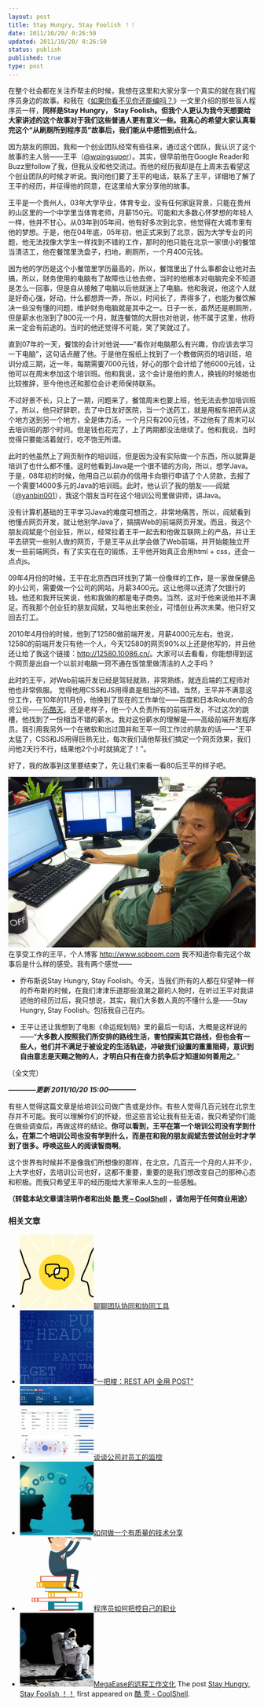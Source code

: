 ```yaml
---
layout: post
title: Stay Hungry, Stay Foolish ！！
date: 2011/10/20/ 0:26:50
updated: 2011/10/20/ 0:26:50
status: publish
published: true
type: post
---
```


在整个社会都在关注乔帮主的时候，我想在这里和大家分享一个真实的就在我们程序员身边的故事。和我在《[如果你看不见你还能编吗？](https://coolshell.cn/articles/5514.html "如果你看不见你还能编程吗？")》一文里介绍的那些盲人程序员一样，**同样是Stay Hungry， Stay Foolish。但我个人更认为我今天想要给大家讲述的这个故事对于我们这些普通人更有意义一些。我真心的希望大家认真看完这个“从刷厕所到程序员”故事后，我们能从中感悟到点什么**。


因为朋友的原因，我和一个创业团队经常有些往来，通过这个团队，我认识了这个故事的主人翁——王平（[@wpingsuper](http://weibo.com/wpingsuper)）。其实，很早前他在Google Reader和Buzz里follow了我，但我从没和他交流过。而他的经历我却是在上周末去看望这个创业团队的时候才听说。我问他们要了王平的电话，联系了王平，详细地了解了王平的经历，并征得他的同意，在这里给大家分享他的故事。


王平是一个贵州人，03年大学毕业，体育专业，没有任何家庭背景，只能在贵州的山区里的一个中学里当体育老师，月薪150元。可能和大多数心怀梦想的年轻人一样，他并不甘心，从03年到05年间，他有好多次到北京，他觉得在大城市里有他的梦想。于是，他在04年底，05年初，他正式来到了北京，因为大学专业的问题，他无法找像大学生一样找到不错的工作，那时的他只能在北京一家很小的餐馆当清洁工，他在餐馆里洗盘子，扫地，刷厕所，一个月400元钱。


因为他的学历是这个小餐馆里学历最高的，所以，餐馆里出了什么事都会让他对去搞，所以，财务使用的电脑有了故障也让他去修，当时的他根本对电脑完全不知道是怎么一回事，但是自从接触了电脑以后他就迷上了电脑。他和我说，他这个人就是好奇心强，好动，什么都想弄一弄，所以，时间长了，弄得多了，也能为餐饮解决一些没有懂的问题，维护财务电脑就是其中之一。日子一长，虽然还是刷厕所，但是薪水也涨到了800元一个月，就连餐馆的大厨也对他说，他不属于这里，他将来一定会有前途的。当时的他还觉得不可能，笑了笑就过了。



直到07年的一天，餐馆的会计对他说——“看你对电脑那么有兴趣，你应该去学习一下电脑”，这句话点醒了他。于是他在报纸上找到了一个教做网页的培训班，培训分成三期，近一年，每期需要7000元钱，好心的那个会计给了他6000元钱，让他可以在周末参加这个培训班。他和我说，这个会计是他的贵人，换钱的时候她也比较推辞，至今他也还和那位会计老师保持联系。


不过好景不长，只上了一期，问题来了，餐馆周末也要上班，他无法去参加培训班了。所以，他只好辞职，去了中日友好医院，当一个送药工，就是用板车把药从这个地方送到另一个地方，全是体力活，一个月只有200元钱，不过他有了周末可以去培训班的那个时间。但是钱也花完了，上了两期都没法继续了。他和我说，当时觉得只要能活着就行，吃不饱无所谓。


此时的他虽然上了网页制作的培训班，但是因为没有实际做一个东西，所以就算是培训了也什么都不懂。这时他看到Java是一个很不错的方向，所以，想学Java。于是，08年初的时候，他用自己以前办的信用卡向银行申请了个人贷款，去报了一个需要14000多元的Java的培训班。此时，他认识了我的朋友——阎斌（[@yanbin001](http://weibo.com/yanbin001)），我这个朋友当时在这个培训公司里做讲师，讲Java。


没有计算机基础的王平学习Java的难度可想而之，非常地痛苦，所以，阎斌看到他懂点网页开发，就让他别学Java了，搞搞Web的前端网页开发。而且，我这个朋友阎斌是个创业狂，所以，经常拉着王平一起去和他做互联网上的产品，并让王平去研究一些别人做的网页，于是王平从此学会做了Web前端，并开始能独立开发一些前端网页，有了实实在在的锻炼，王平他开始真正会用html + css，还会一点点js。


09年4月份的时候，王平在北京西四环找到了第一份像样的工作，是一家做保健品的小公司，需要做一个公司的网站，月薪3400元。这让他得以还清了欠银行的钱。他还和我开玩笑说，他和我做的都是电子商务。当然，这对于他来说他并不满足。而我那个创业狂的朋友阎斌，又叫他出来创业，可惜创业再次未果。他只好又回去打工。


2010年4月份的时候，他到了12580做前端开发，月薪4000元左右。他说，12580的前端开发只有他一个人，今天12580的网页90%以上还是他写的，并且他还让给了我这个链接：<http://12580.10086.cn/>。大家可以去看看，你能想得到这个网页是出自一个以前对电脑一窍不通在饭馆里做清洁的人之手吗？


此时的王平，对Web前端开发已经是驾轻就熟，非常熟练，就连后端的工程师对他也非常佩服。 觉得他用CSS和JS用得直是相当的不错。当然，王平并不满意这份工作，在10年的11月份，他换到了现在的工作单位——百度和日本Rokuten的合资公司——[乐酷天](http://www.rakuten.cn/)。还是老样子，他一个人负责所有的前端开发，不过这次的跳槽，他找到了一份相当不错的薪水。我对这份薪水的理解是——高级前端开发程序员。我引用我另外一个在微软和出过国并和王平一同工作过的朋友的话——“王平太猛了，CSS和JS用得巨熟无比，每次我们请他帮我们搞定一个网页效果，我们问他2天行不行，结果他2个小时就搞定了！”。


好了，我的故事到这里要结束了，先让我们来看一看80后王平的样子吧。


![](../wp-content/uploads/2011/10/wpingsuper.jpg "80后——王平")在享受工作的王平，个人博客 http://www.soboom.com
我不知道你看完这个故事后是什么样的感受。我有两个感觉——


* 乔布斯说Stay Hungry, Stay Foolish。今天，当我们所有的人都在仰望神一样的乔布斯的时候，在我们津津乐道那些浪潮之巅的人物时，在听过王平对我讲述他的经历过后，我只想说，其实，我们大多数人真的不懂什么是——Stay Hungry, Stay Foolish。包括我自己在内。


* 王平让还让我想到了电影《命运规划局》里的最后一句话，大概是这样说的——“**大多数人按照我们所安排的路线生活，害怕探索其它路线，但也会有一些人，他们并不满足于被设定的生活轨迹，冲破我们设置的重重阻碍，意识到自由意志是天赐之物的人，才明白只有在奋力抗争后才知道如何善用之**。”


（全文完）


***————更新 2011/10/20 15:00————***


有些人觉得这篇文章是给培训公司做广告或是炒作。有些人觉得几百元钱在北京生存并不可能。我可以理解你们的怀疑，但这些言论让我有些无语，我只希望你们能在做些调查后，再做这样的结论。**你可以看到，王平在第一个培训公司没有学到什么，在第二个培训公司也没有学到什么，而是在和我的朋友阎斌去尝试创业时才学到了很多。呼唤这些人的阅读智商啊**。


这个世界有时候并不是像我们所想像的那样，在北京，几百元一个月的人并不少，上大学也好，去培训公司也好，这都不重要，重要的是我们想改变自己的那种心态和积极。而我只希望王平的经历能给大家带来人生的一些感触。



**（转载本站文章请注明作者和出处 [酷 壳 – CoolShell](https://coolshell.cn/) ，请勿用于任何商业用途）**



### 相关文章

* [![聊聊团队协同和协同工具](../wp-content/uploads/2022/10/communication-150x150.png)](https://coolshell.cn/articles/22298.html)[聊聊团队协同和协同工具](https://coolshell.cn/articles/22298.html)
* [![“一把梭：REST API 全用 POST”](../wp-content/uploads/2022/02/http_method-150x150.png)](https://coolshell.cn/articles/22173.html)[“一把梭：REST API 全用 POST”](https://coolshell.cn/articles/22173.html)
* [![谈谈公司对员工的监控](../wp-content/uploads/2022/02/monitoring-150x150.jpeg)](https://coolshell.cn/articles/22157.html)[谈谈公司对员工的监控](https://coolshell.cn/articles/22157.html)
* [![如何做一个有质量的技术分享](../wp-content/uploads/2021/07/knowledge_sharing-300x169-1-150x150.jpeg)](https://coolshell.cn/articles/21589.html)[如何做一个有质量的技术分享](https://coolshell.cn/articles/21589.html)
* [![程序员如何把控自己的职业](../wp-content/uploads/2020/08/programmer.01-e1596792460687-150x150.png)](https://coolshell.cn/articles/20977.html)[程序员如何把控自己的职业](https://coolshell.cn/articles/20977.html)
* [![MegaEase的远程工作文化](../wp-content/uploads/2020/01/remote-150x150.jpg)](https://coolshell.cn/articles/20765.html)[MegaEase的远程工作文化](https://coolshell.cn/articles/20765.html)
The post [Stay Hungry, Stay Foolish ！！](https://coolshell.cn/articles/5651.html) first appeared on [酷 壳 - CoolShell](https://coolshell.cn).